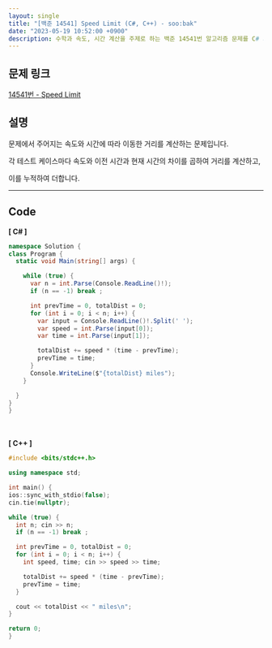 ```yaml
---
layout: single
title: "[백준 14541] Speed Limit (C#, C++) - soo:bak"
date: "2023-05-19 10:52:00 +0900"
description: 수학과 속도, 시간 계산을 주제로 하는 백준 14541번 알고리즘 문제를 C# 과 C++ 로 풀이 및 해설
---
```


## 문제 링크
  [14541번 - Speed Limit](https://www.acmicpc.net/problem/14541)

## 설명
문제에서 주어지는 속도와 시간에 따라 이동한 거리를 계산하는 문제입니다. <br>

각 테스트 케이스마다 속도와 이전 시간과 현재 시간의 차이를 곱하여 거리를 계산하고,<br>

이를 누적하여 더합니다. <br>

- - -

## Code
<b>[ C# ] </b>
<br>

  ```c#
namespace Solution {
  class Program {
    static void Main(string[] args) {

      while (true) {
        var n = int.Parse(Console.ReadLine()!);
        if (n == -1) break ;

        int prevTime = 0, totalDist = 0;
        for (int i = 0; i < n; i++) {
          var input = Console.ReadLine()!.Split(' ');
          var speed = int.Parse(input[0]);
          var time = int.Parse(input[1]);

          totalDist += speed * (time - prevTime);
          prevTime = time;
        }
        Console.WriteLine($"{totalDist} miles");
      }

    }
  }
}
  ```
<br><br>
<b>[ C++ ] </b>
<br>

  ```c++
#include <bits/stdc++.h>

using namespace std;

int main() {
  ios::sync_with_stdio(false);
  cin.tie(nullptr);

  while (true) {
    int n; cin >> n;
    if (n == -1) break ;

    int prevTime = 0, totalDist = 0;
    for (int i = 0; i < n; i++) {
      int speed, time; cin >> speed >> time;

      totalDist += speed * (time - prevTime);
      prevTime = time;
    }

    cout << totalDist << " miles\n";
  }

  return 0;
}
  ```
